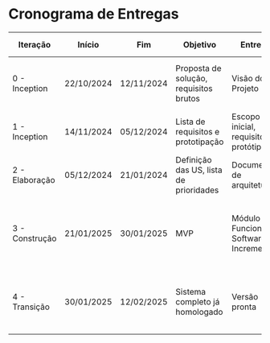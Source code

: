 # Cronograma de Entregas

| Iteração         | Início     | Fim        | Objetivo                               | Entregas                              | Validação do cliente                                            |
| ---------------- | ---------- | ---------- | -------------------------------------- | ------------------------------------- | --------------------------------------------------------------- |
| 0 - Inception    | 22/10/2024 | 12/11/2024 | Proposta de solução, requisitos brutos | Visão do Projeto                      | Validação de conformidade dos requisitos brutos                 |
| 1 - Inception    | 14/11/2024 | 05/12/2024 | Lista de requisitos e prototipação     | Escopo inicial, requisitos, protótipo | Validação da lista de requisitos                                |
| 2 - Elaboração   | 05/12/2024 | 21/01/2024 | Definição das US, lista de prioridades | Documento de arquitetura              | Validação do MVP proposto                                       |
| 3 - Construção | 21/01/2025 | 30/01/2025 | MVP                 | Módulo Funcional e Software Incrementado                     | Verificação da entrega parcial, Homologação do MVP e aprovação final                                    |
| 4 - Transição    | 30/01/2025 | 12/02/2025 | Sistema completo já homologado         | Versão pronta                         | Feedback dos primeiros clientes reais e ajustes pós-lançamento. |
